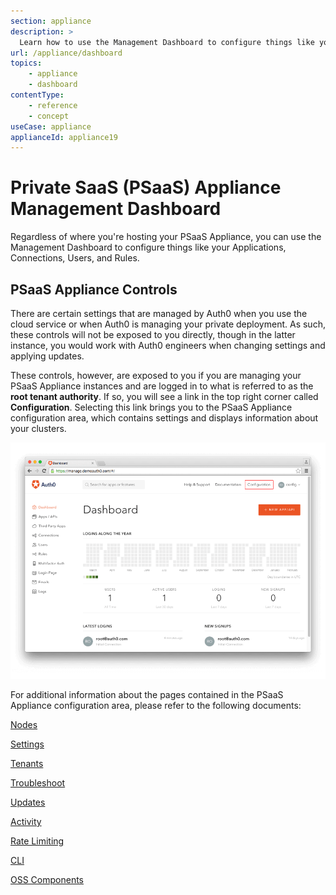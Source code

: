 ```yaml
---
section: appliance
description: >
  Learn how to use the Management Dashboard to configure things like your Applications, Connections, Users, and Rules.
url: /appliance/dashboard
topics:
    - appliance
    - dashboard
contentType: 
    - reference
    - concept
useCase: appliance
applianceId: appliance19
---
```


# Private SaaS (PSaaS) Appliance Management Dashboard

Regardless of where you're hosting your PSaaS Appliance, you can use the Management Dashboard to configure things like your Applications, Connections, Users, and Rules.

## PSaaS Appliance Controls

There are certain settings that are managed by Auth0 when you use the cloud service or when Auth0 is managing your private deployment. As such, these controls will not be exposed to you directly, though in the latter instance, you would work with Auth0 engineers when changing settings and applying updates.

These controls, however, are exposed to you if you are managing your PSaaS Appliance instances and are logged in to what is referred to as the **root tenant authority**. If so, you will see a link in the top right corner called **Configuration**. Selecting this link brings you to the PSaaS Appliance configuration area, which contains settings and displays information about your clusters.

![](/media/articles/appliance/dashboard/primary-dashboard.png)

For additional information about the pages contained in the PSaaS Appliance configuration area, please refer to the following documents:

[Nodes](/appliance/dashboard/nodes)

[Settings](/appliance/dashboard/settings)

[Tenants](/appliance/dashboard/tenants)

[Troubleshoot](/appliance/dashboard/troubleshoot)

[Updates](/appliance/dashboard/updates)

[Activity](/appliance/dashboard/activity)

[Rate Limiting](/appliance/dashboard/rate-limiting)

[CLI](/appliance/dashboard/cli)

[OSS Components](/appliance/dashboard/oss-components)
